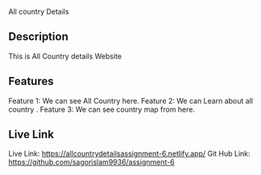 All country Details
## Description
This is All Country details Website
## Features
Feature 1: We can see All Country here.
Feature 2: We can Learn about all country .
Feature 3: We can see country map from here.


## Live Link
Live Link: https://allcountrydetailsassignment-6.netlify.app/
Git Hub Link: https://github.com/sagorislam9936/assignment-6
